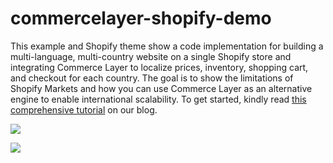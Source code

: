 # commercelayer-shopify-demo

This example and Shopify theme show a code implementation for building a multi-language, multi-country website on a single Shopify store and integrating Commerce Layer to localize prices, inventory, shopping cart, and checkout for each country. The goal is to show the limitations of Shopify Markets and how you can use Commerce Layer as an alternative engine to enable international scalability. To get started, kindly read [this comprehensive tutorial](https://commercelayer.io/blog/how-to-sell-internationally-with-a-single-shopify-store-and-commerce-layer) on our blog.

![](https://www.datocms-assets.com/35053/1645522683-shopify-commerce-layer_option-3_no-padding.svg)

![](https://www.datocms-assets.com/35053/1645466439-uk-home-products_footer.jpg?q=80&auto=format&dpr=2&w=800&fit=crop&crop=focalpoint&fp-x=0.5&fp-y=0.5&fp-z=1)
